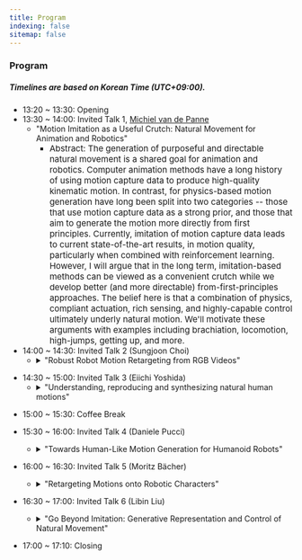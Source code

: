 ```yaml
---
title: Program
indexing: false
sitemap: false
---
```

### Program
##### Timelines are based on Korean Time (UTC+09:00).
  * 13:20 ~ 13:30: Opening
  * 13:30 ~ 14:00: Invited Talk 1, [Michiel van de Panne](./speakers.md/#michiel-van-de-panne-university-of-british-columbia-canada) 
    * "Motion Imitation as a Useful Crutch:  Natural Movement for Animation and Robotics"
        - <span style="font-size:15px">Abstract: The generation of purposeful and directable natural movement is a shared goal for animation and robotics. Computer animation methods have a long history of using motion capture data to produce high-quality kinematic motion. In contrast, for physics-based motion generation have long been split into two categories -- those that use motion capture data as a strong prior, and those that aim to generate the motion more directly from first principles. Currently, imitation of motion capture data leads to current state-of-the-art results, in motion quality, particularly when combined with reinforcement learning. However, I will argue that in the long term, imitation-based methods can be viewed as a convenient crutch while we develop better (and more directable) from-first-principles approaches. The belief here is that a combination of physics, compliant actuation, rich sensing, and highly-capable control ultimately underly natural motion.  We'll motivate these arguments with examples including brachiation, locomotion, high-jumps, getting up, and more.</span></Details>
  * 14:00 ~ 14:30: Invited Talk 2 (Sungjoon Choi)
    * <Details><summary>"Robust Robot Motion Retargeting from RGB Videos"</summary><span style="font-size:15px">Abstract: Generating natural and expressive robotic motions for humanoid robots has gained considerable interest from both robotics and computer graphics communities. Recently, this phenomenon has been accelerated by the fact that more human-like robots are permeating our daily lives through applications such as interactive services or educational robots. However, in order to generate a number of natural motions for humanoid robots, a substantial amount of effort is often required to design time-stamped robotic motions by animators or artists manually. In this talk, we focus on different approaches to generating diverse and natural robotic motions from multiple sources, including motion capture data and YouTube videos, while considering pose estimation errors. 
</span></Details>
  * 14:30 ~ 15:00: Invited Talk 3 (Eiichi Yoshida)
    * <Details><summary>"Understanding, reproducing and synthesizing natural human motions"</summary><span style="font-size:15px">Abstract: Human-likeliness in motions is one of the critical topics in research on human-robot interaction and also biomechanics. In this presentation, I will address human motion reproduction by humanoid robots and its application to evaluation of wearable assistive device. To what extent can we make the humanoid motions as close as humans' considering intrinsic difference in structure and actuation between humans and robots? We believe posing this question is helpful for natural motion understanding. In our approach, we formulated this question as an optimization problem of motion similarity, incorporating geometric morphing and constraints of the human and humanoid. Although there are still hardware limitation, we could retarget various human motions to a humanoid motions. By extracting specific feature of hip and knee motions of a lifting task, we contributed to standardization of wearable lumbar support robots. However, reproduction of human motion is halfway to the natural motion "generation": ultimately we aim at predicting, or synthesizing natural motions for anthropomorphic systems. Having this challenge in mind, I introduce recent an ongoing project focusing on analysis and synthesis of contact motions. Some preliminary results are reported on contact estimation from  motion only by using machine learning.
 </span></Details>
  * 15:00 ~ 15:30: Coffee Break
  * 15:30 ~ 16:00: Invited Talk 4 (Daniele Pucci)
    * <Details><summary>"Towards Human-Like Motion Generation for Humanoid Robots"</summary><span style="font-size:15px">Humanoid robots are floating base systems that resemble the human shape. So, the natural question when trying to generate trajectories for these systems is to get a degree of human likeness, although this may not be a necessary condition for the problem of trajectory generation for the system itself. This talk will present trajectory-optimisation, supervised learning, and reinforcement learning  techniques for generating motions of humanoid robots with a degree of human likeness. </span></Details>
  * 16:00 ~ 16:30: Invited Talk 5 (Moritz Bächer)
    * <Details><summary>"Retargeting Motions onto Robotic Characters"</summary><span style="font-size:15px">Abstract: Legged robots or fixed-base robotic characters are built to perform highly dynamic motions. However, it remains challenging to retarget expressive motions onto these complex systems. In this talk, I will first discuss a versatile inverse kinematics to retarget artist-specified motion onto robotic systems with kinematic loops. I will then talk about a differentiable flexible multibody dynamics that enables us to retarget motions onto soft and lightweight robotic characters while suppressing vibrations. Finally, I will discuss a technique that permits the retargeting of motion capture data onto legged systems with a novel differentiable optimal control technique, accounting for differences in proportions and mass distribution of the source of input motion and the robot.</span></Details>
  
  * 16:30 ~ 17:00: Invited Talk 6 (Libin Liu)
    * <Details><summary>"Go Beyond Imitation: Generative Representation and Control of Natural Movement"</summary><span style="font-size:15px">Abstract: Generating realistic behaviors is a fundamental challenge in computer animation and a critical technique in emerging fields such as digital humans and humanoid robots. Over the past years, there has been tremendous progress in this area, driven in part by advancements in deep learning and reinforcement learning. In this talk, I will introduce our recent work on developing multi-skilled characters capable of executing natural movements. I will provide a brief overview of early efforts using state machines and control snippet scheduling but will focus more on the utilization of more powerful generative models. Particularly, I will detail how variational autoencoders and their quantized versions serve as efficient and compact representations for motion. Additionally, I will explain how we manipulate these generative models to achieve fine-grained control over the produced motion. We utilize multi-modal inputs, such as text, imagery, video, and motion demonstration, to achieve precise control of motion details. This approach not only offers an intuitive interface for users to manipulate motion but also enables seamless integration with advanced AI systems like ChatGPT.</span></Details>
  * 17:00 ~ 17:10: Closing
